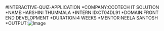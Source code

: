 #INTERACTIVE-QUIZ-APPLICATION
*COMPANY:CODTECH IT SOLUTION
*NAME:HARSHINI THUMMALA
*INTERN ID:CT04DL91
*DOMAIN:FRONT END DEVELOPMENT
*DURATION:4 WEEKS
*MENTOR:NEELA SANTOSH
*OUTPUT:![Image](https://github.com/user-attachments/assets/78a5a364-b930-484d-a2d8-f27d2326e34c)

